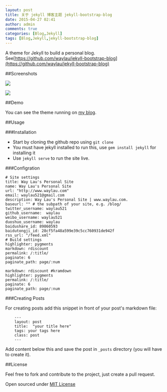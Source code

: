```yaml
---
layout: post
title: 关于 jekyll 博客主题 jekyll-bootstrap-blog
date: 2015-04-27 02:41
author: admin
comments: true
categories: [Blog,Jekyll]
tags: [Blog,Jekyll,jekyll-bootstrap-blog]
---
```



A theme for Jekyll to build a personal blog. See[https://github.com/waylau/jekyll-bootstrap-blog](https://github.com/waylau/jekyll-bootstrap-blog)

##Screenshots

![](http://99btgc01.info/uploads/2015/04/001%285%29.jpg)

![](http://99btgc01.info/uploads/2015/04/002%287%29.jpg)

##Demo

You can see the theme running on [my blog](http://www.waylau.com/).

<!-- more -->

##Usage

###Installation

- Start by cloning the github repo using `git clone`
- You must have jekyll installed to run this, use `gem install jekyll` for installing it
- Use `jekyll serve` to run the site live.

###Configration

	# Site settings
	title: Way Lau's Personal Site
	name: Way Lau's Personal Site
	url: "http://www.waylau.com"
	email: waylau521@gmail.com
	description: Way Lau's Personal Site | www.waylau.com.
	baseurl: "" # the subpath of your site, e.g. /blog/
	twitter_username: waylau521
	github_username:  waylau
	weibo_username: waylau521
	duoshuo_username: waylau
	baidushare_id: 89860593
	baidutongji_id: 28cf5fa48a599e39c5cc760931de942f
	rss_url: "/feed.xml"
	# Build settings
	highlighter: pygments
	markdown: rdiscount
	permalink: /:title/
	paginate: 6
	paginate_path: page/:num

	markdown: rdiscount #kramdown
	highlighter: pygments
	permalink: /:title/
	paginate: 6
	paginate_path: page/:num

###Creating Posts

For creating posts add this snippet in front of your post's markdown file:

```
	---
	layout: post
	title:  "your title here"
	tags: your tags here
	class: post
	---

```

Add content below this and save the post in `_posts` directory (you will have to create it).

##License

Feel free to fork and contribute to the project, just create a pull request.

Open sourced under [MIT License](LICENSE.md) 

